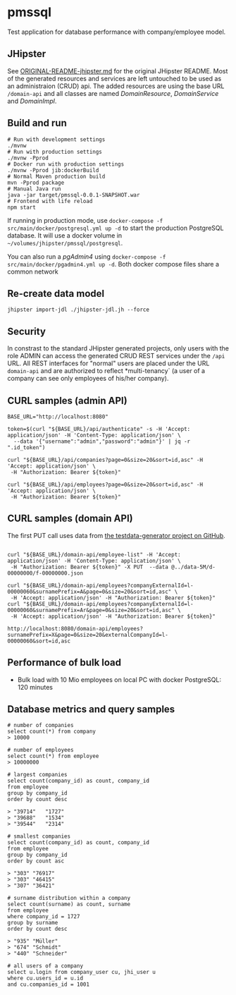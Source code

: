 # pmssql

Test application for database performance with company/employee model.

## JHipster

See [ORIGINAL-README-jhipster.md](ORIGINAL-README-jhipster.md) for the original JHipster README.
Most of the generated resources and services are left untouched to be used as an administraion (CRUD) api.
The added resources are using the base URL `/domain-api` and all classes are named _<Entity>DomainResource_,
_<Entity>DomainService_ and _<Entity>DomainImpl_.

## Build and run

```
# Run with development settings
./mvnw
# Run with production settings
./mvnw -Pprod
# Docker run with production settings
./mvnw -Pprod jib:dockerBuild
# Normal Maven production build
mvn -Pprod package
# Manual Java run
java -jar target/pmssql-0.0.1-SNAPSHOT.war
# Frontend with life reload
npm start
```

If running in production mode, use `docker-compose -f src/main/docker/postgresql.yml up -d` to start the
production PostgreSQL database. It will use a docker volume in `~/volumes/jhipster/pmssql/postgresql`.

You can also run a _pgAdmin4_ using `docker-compose -f src/main/docker/pgadmin4.yml up -d`.
Both docker compose files share a common network

## Re-create data model

```
jhipster import-jdl ./jhipster-jdl.jh --force
```

## Security

In constrast to the standard JHipster generated projects, only users with the role ADMIN can access the
generated CRUD REST services under the `/api` URL. All REST interfaces for "normal" users are placed
under the URL `domain-api` and are authorized to reflect \*multi-tenancy` (a user of a company can see
only employees of his/her company).

## CURL samples (admin API)

```
BASE_URL="http://localhost:8080"

token=$(curl "${BASE_URL}/api/authenticate" -s -H 'Accept: application/json' -H 'Content-Type: application/json' \
  --data '{"username":"admin","password":"admin"}' | jq -r ".id_token")

curl "${BASE_URL}/api/companies?page=0&size=20&sort=id,asc" -H 'Accept: application/json' \
 -H "Authorization: Bearer ${token}"

curl "${BASE_URL}/api/employees?page=0&size=20&sort=id,asc" -H 'Accept: application/json' \
 -H "Authorization: Bearer ${token}"

```

## CURL samples (domain API)

The first PUT call uses data from [the testdata-generator project on GitHub](https://github.com/giraone/testdata-generator).

```

curl "${BASE_URL}/domain-api/employee-list" -H 'Accept: application/json' -H 'Content-Type: application/json' \
 -H "Authorization: Bearer ${token}" -X PUT  --data @../data-5M/d-00000000/f-00000000.json

curl "${BASE_URL}/domain-api/employees?companyExternalId=l-00000060&surnamePrefix=A&page=0&size=20&sort=id,asc" \
 -H 'Accept: application/json' -H "Authorization: Bearer ${token}"
curl "${BASE_URL}/domain-api/employees?companyExternalId=l-00000060&surnamePrefix=Ar&page=0&size=20&sort=id,asc" \
 -H 'Accept: application/json' -H "Authorization: Bearer ${token}"

http://localhost:8080/domain-api/employees?surnamePrefix=X&page=0&size=20&externalCompanyId=l-00000060&sort=id,asc
```

## Performance of bulk load

-   Bulk load with 10 Mio employees on local PC with docker PostgreSQL: 120 minutes

## Database metrics and query samples

```
# number of companies
select count(*) from company
> 10000

# number of employees
select count(*) from employee
> 10000000

# largest companies
select count(company_id) as count, company_id
from employee
group by company_id
order by count desc

> "39714"	"1727"
> "39688"	"1534"
> "39544"	"2314"

# smallest companies
select count(company_id) as count, company_id
from employee
group by company_id
order by count asc

> "303"	"76917"
> "303"	"46415"
> "307"	"36421"

# surname distribution within a company
select count(surname) as count, surname
from employee
where company_id = 1727
group by surname
order by count desc

> "935"	"Müller"
> "674"	"Schmidt"
> "440"	"Schneider"

# all users of a company
select u.login from company_user cu, jhi_user u
where cu.users_id = u.id
and cu.companies_id = 1001

```
